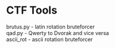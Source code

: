 # CTF Tools

brutus.py - latin rotation bruteforcer<br />
qad.py - Qwerty to Dvorak and vice versa<br />
ascii_rot - ascii rotation bruteforcer
